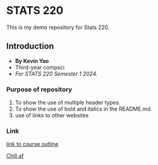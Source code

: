 
# STATS 220
This is my demo repository for Stats 220.
## Introduction 
* **By Kevin Yao**
* Third-year compsci
* *For STATS 220 Semester 1 2024.*

### Purpose of repository
1. To show the use of multiple header types.
2. To show the use of bold and italics in the README.md. 
3. use of links to other websites



### Link
[link to course outline](https://courseoutline.auckland.ac.nz/dco/course/STATS/220/1243)

[Chill af]([https://www.instagram.com/reel/C2eyK7WP1BQ)
